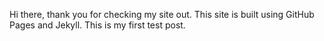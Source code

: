 Hi there, thank you for checking my site out.
This site is built using GitHub Pages and Jekyll.
This is my first test post.
